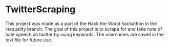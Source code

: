 # TwitterScraping
This project was made as a part of the Hack the World hackathon in the inequality branch. The goal of this project is to scrape for and take note of hate speech on twitter by using keywords. The usernames are saved in the text file for future use.
